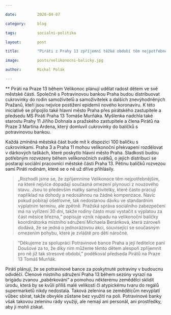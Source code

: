 ```yaml
---

date:         2020-04-07

category:     blog

tags:         socialni-politika

layout:       post

title:        "Piráti z Prahy 13 zpříjemní těžké období těm nejpotřebnějším velikonočním balíčkem"

image:        posts/velikonocni-balicky.jpg

author:       Michal Polák

---
```




** Piráti na Praze 13 během Velikonoc plánují udělat radost dětem ve své městské části. Společně s Potravinovou bankou Praha budou distribuovat cukrovinky do rodin samoživitelů a samoživitelek a dalších znevýhodněných Pražanů, kteří jsou nejvíce postižení epidemií nového koronaviru. K této iniciativě se připojilo také hlavní město Praha přes pirátského zastupitele a předsedu MS Piráti Praha 13 Tomáše Murňáka. Myšlenka nadchla také starostu Prahy 11 Jiřího Dohnala a pražského zastupitele a člena Pirátů na Praze 3 Martina Ardena, který domluvil cukrovinky do balíčků s potravinovou bankou.

Každá zmíněná městská část bude mít k dispozici 100 balíčku s cukrovinkami. Praha 3 a Praha 11 mohou velikonoční překvapení rozdělovat v dárkových taškách, které poskytlo hlavní město Praha. Sladkosti budou potřebným rozvezeny během velikonočních svátků, o jejich distribuci se postarají sociální pracovníci městské části Praha 13. Pětinu balíčků rozvezou sami Piráti rodinám, které se o ně už dříve přihlásily.

> „Rozhodli jsme se, že zpříjemníme Velikonoce těm nejpotřebnějším, na které nejvíce dopadají současná omezení plynoucí z nouzového stavu. Jsou to především matky samoživitelky, které často pracují například na dohody a nedosáhnou na žádné kompenzace. Navíc pokud pobírají ošetřovné, tak nedostanou dávku ve standardním výplatním termínu, ale zpětně. Pražská správa sociálního zabezpečení má na vyřízení 30 dní, takže rodiny často musí vystačit s výplatou za část měsíce března,“ popisuje vznik nápadu na velikonoční balíčky koordinátorka místního sdružení Michaela Beránková, která zároveň dodává, že se jedná o jednorázovou akci, související se současným omezením pohybu, které je zvláště pro děti náročné.

> “Děkujeme za spolupráci Potravinové bance Praha a její ředitelce paní Doušové za to, že díky nim můžeme těmto dětem alespoň zpříjemnit pro ně již tak stresové období,” poděkoval předseda Pirátů na Praze 13 Tomáš Murňák.

Piráti plánují, že se potravinové bance za poskytnuté potraviny v budoucnu odvděčí. Členové místního sdružení Praha 13 během sezóny vyrazí na brigádu zvanou „paběrkování“ a pomohou některému zemědělci sklidit úrodu, která by se kvůli příliš malé velikosti či atypickému tvaru do regálů supermarketů nikdy nedostala. Taková zelenina se zemědělcům nevyplatí vůbec sbírat, takže obvykle zůstane bez využití na poli. Potravinové banky však takovou zeleninu rády využijí, ale nemají ani personál, ani prostředky, aby ji mohli získat. 

